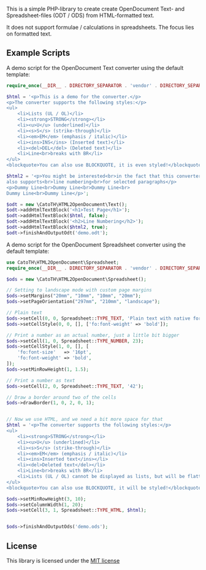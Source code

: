 This is a simple PHP-library to create create OpenDocument Text- and Spreadsheet-files (ODT / ODS) from HTML-formatted text.

It does not support formulae / calculations in spreadsheets. The focus lies on formatted text.


## Example Scripts

A demo script for the OpenDocument Text converter using the default template:

```php
require_once(__DIR__ . DIRECTORY_SEPARATOR . 'vendor' . DIRECTORY_SEPARATOR . 'autoload.php');

$html = '<p>This is a demo for the converter.</p>
<p>The converter supports the following styles:</p>
<ul>
    <li>Lists (UL / OL)</li>
    <li><strong>STRONG</strong></li>
    <li><u>U</u> (underlined)</li>
    <li><s>S</s> (strike-through)</li>
    <li><em>EM</em> (emphasis / italic)</li>
    <li><ins>INS</ins> (Inserted text)</li>
    <li><del>DEL</del> (Deleted text)</li>
    <li>Line<br>breaks with BR</li>
</ul>
<blockquote>You can also use BLOCKQUOTE, it is even styled!</blockquote>';

$html2 = '<p>You might be interested<br>in the fact that this converter<br>
also supports<br>line numbering<br>for selected paragraphs</p>
<p>Dummy Line<br>Dummy Line<br>Dummy Line<br>
Dummy Line<br>Dummy Line</p>';

$odt = new \CatoTH\HTML2OpenDocument\Text();
$odt->addHtmlTextBlock('<h1>Test Page</h1>');
$odt->addHtmlTextBlock($html, false);
$odt->addHtmlTextBlock('<h2>Line Numbering</h2>');
$odt->addHtmlTextBlock($html2, true);
$odt->finishAndOutputOdt('demo.odt');
```


A demo script for the OpenDocument Spreadsheet converter using the default template:

```php
use CatoTH\HTML2OpenDocument\Spreadsheet;
require_once(__DIR__ . DIRECTORY_SEPARATOR . 'vendor' . DIRECTORY_SEPARATOR . 'autoload.php');

$ods = new \CatoTH\HTML2OpenDocument\Spreadsheet();

// Setting to landscape mode with custom page margins
$ods->setMargins("20mm", "10mm", "10mm", "20mm");
$ods->setPageOrientation("297mm", "210mm", "landscape");

// Plain text
$ods->setCell(0, 0, Spreadsheet::TYPE_TEXT, 'Plain text with native formatting');
$ods->setCellStyle(0, 0, [], ['fo:font-weight' => 'bold']);

// Print a number as an actual number, just a little bit bigger
$ods->setCell(1, 0, Spreadsheet::TYPE_NUMBER, 23);
$ods->setCellStyle(1, 0, [], [
    'fo:font-size'   => '16pt',
    'fo:font-weight' => 'bold',
]);
$ods->setMinRowHeight(1, 1.5);

// Print a number as text
$ods->setCell(2, 0, Spreadsheet::TYPE_TEXT, '42');

// Draw a border around two of the cells
$ods->drawBorder(1, 0, 2, 0, 1);


// Now we use HTML, and we need a bit more space for that
$html = '<p>The converter supports the following styles:</p>
<ul>
    <li><strong>STRONG</strong></li>
    <li><u>U</u> (underlined)</li>
    <li><s>S</s> (strike-through)</li>
    <li><em>EM</em> (emphasis / italic)</li>
    <li><ins>Inserted text</ins></li>
    <li><del>Deleted text</del></li>
    <li>Line<br>breaks with BR</li>
    <li>Lists (UL / OL) cannot be displayed as lists, but will be flattened to paragraphs</li>
</ul>
<blockquote>You can also use BLOCKQUOTE, it will be styled!</blockquote>';

$ods->setMinRowHeight(3, 10);
$ods->setColumnWidth(1, 20);
$ods->setCell(3, 1, Spreadsheet::TYPE_HTML, $html);


$ods->finishAndOutputOds('demo.ods');
```



## License

This library is licensed under the [MIT license](http://opensource.org/licenses/MIT)

